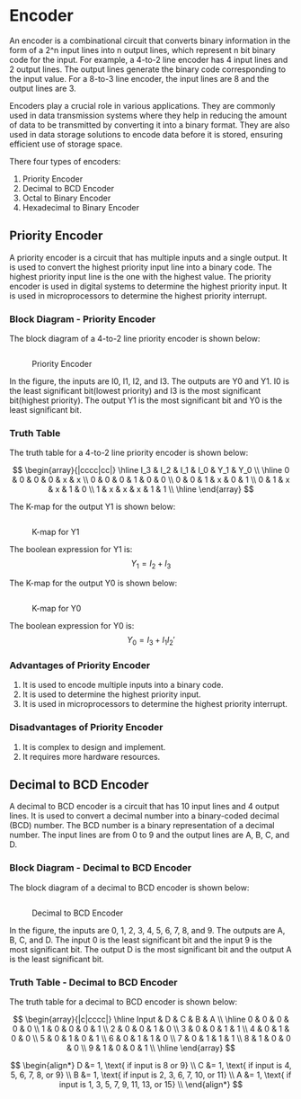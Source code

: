 # Encoder

An encoder is a combinational circuit that converts binary information in the form of a 2^n input lines into n output lines, which represent n bit binary code for the input. For example, a 4-to-2 line encoder has 4 input lines and 2 output lines. The output lines generate the binary code corresponding to the input value. For a 8-to-3 line encoder, the input lines are 8 and the output lines are 3.

Encoders play a crucial role in various applications. They are commonly used in data transmission systems where they help in reducing the amount of data to be transmitted by converting it into a binary format. They are also used in data storage solutions to encode data before it is stored, ensuring efficient use of storage space.

There four types of encoders:

1. Priority Encoder
2. Decimal to BCD Encoder
3. Octal to Binary Encoder
4. Hexadecimal to Binary Encoder

## Priority Encoder

A priority encoder is a circuit that has multiple inputs and a single output. It is used to convert the highest priority input line into a binary code. The highest priority input line is the one with the highest value. The priority encoder is used in digital systems to determine the highest priority input. It is used in microprocessors to determine the highest priority interrupt.

### Block Diagram - Priority Encoder

The block diagram of a 4-to-2 line priority encoder is shown below:

<figure><img src=".gitbook/assets/encoder/priority-encoder.png" alt=""><figcaption><p>Priority Encoder</p></figcaption></figure>

In the figure, the inputs are I0, I1, I2, and I3. The outputs are Y0 and Y1. I0 is the least significant bit(lowest priority) and I3 is the most significant bit(highest priority). The output Y1 is the most significant bit and Y0 is the least significant bit.

### Truth Table

The truth table for a 4-to-2 line priority encoder is shown below:

$$
\begin{array}{|cccc|cc|}
\hline
I_3 & I_2 & I_1 & I_0 & Y_1 & Y_0 \\
\hline
0 & 0 & 0 & 0 & x & x \\
0 & 0 & 0 & 1 & 0 & 0 \\
0 & 0 & 1 & x & 0 & 1 \\
0 & 1 & x & x & 1 & 0 \\
1 & x & x & x & 1 & 1 \\
\hline
\end{array}
$$

The K-map for the output Y1 is shown below:

<figure><img src=".gitbook/assets/encoder/priority-encoder-kmap.png" alt=""><figcaption><p>K-map for Y1</p></figcaption></figure>

The boolean expression for Y1 is:
$$
Y_1 = I_2 + I_3
$$

The K-map for the output Y0 is shown below:

<figure><img src=".gitbook/assets/encoder/priority-encoder-kmap-1.png" alt=""><figcaption><p>K-map for Y0</p></figcaption></figure>

The boolean expression for Y0 is:
$$
Y_0 = I_3 + I_1I_2'
$$


### Advantages of Priority Encoder

1. It is used to encode multiple inputs into a binary code.
2. It is used to determine the highest priority input.
3. It is used in microprocessors to determine the highest priority interrupt.

### Disadvantages of Priority Encoder

1. It is complex to design and implement.
2. It requires more hardware resources.

## Decimal to BCD Encoder

A decimal to BCD encoder is a circuit that has 10 input lines and 4 output lines. It is used to convert a decimal number into a binary-coded decimal (BCD) number. The BCD number is a binary representation of a decimal number. The input lines are from 0 to 9 and the output lines are A, B, C, and D.

### Block Diagram - Decimal to BCD Encoder

The block diagram of a decimal to BCD encoder is shown below:

<figure><img src=".gitbook/assets/encoder/decimal-to-bcd-encoder.png" alt=""><figcaption><p>Decimal to BCD Encoder</p></figcaption></figure>

In the figure, the inputs are 0, 1, 2, 3, 4, 5, 6, 7, 8, and 9. The outputs are A, B, C, and D. The input 0 is the least significant bit and the input 9 is the most significant bit. The output D is the most significant bit and the output A is the least significant bit.

### Truth Table - Decimal to BCD Encoder

The truth table for a decimal to BCD encoder is shown below:

$$
\begin{array}{|c|cccc|}
\hline
Input & D & C & B & A \\
\hline
0 & 0 & 0 & 0 & 0 \\
1 & 0 & 0 & 0 & 1 \\
2 & 0 & 0 & 1 & 0 \\
3 & 0 & 0 & 1 & 1 \\
4 & 0 & 1 & 0 & 0 \\
5 & 0 & 1 & 0 & 1 \\
6 & 0 & 1 & 1 & 0 \\
7 & 0 & 1 & 1 & 1 \\
8 & 1 & 0 & 0 & 0 \\
9 & 1 & 0 & 0 & 1 \\
\hline
\end{array}
$$

$$
\begin{align*}
D &= 1, \text{ if input is 8 or 9} \\
C &= 1, \text{ if input is 4, 5, 6, 7, 8, or 9} \\
B &= 1, \text{ if input is 2, 3, 6, 7, 10, or 11} \\
A &= 1, \text{ if input is 1, 3, 5, 7, 9, 11, 13, or 15} \\
\end{align*}
$$
